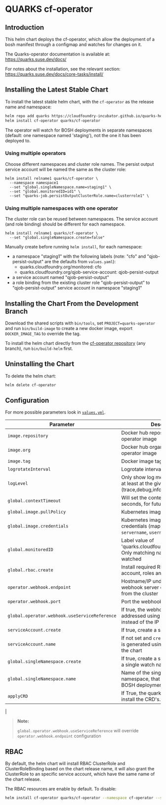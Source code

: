 # QUARKS cf-operator

## Introduction

This helm chart deploys the cf-operator, which allow the deployment of a bosh manifest through a configmap and watches for changes on it.

The Quarks-operator documentation is available at: https://quarks.suse.dev/docs/

For notes about the installation, see the relevant section: https://quarks.suse.dev/docs/core-tasks/install/

## Installing the Latest Stable Chart

To install the latest stable helm chart, with the `cf-operator` as the release name and namespace:

```bash
helm repo add quarks https://cloudfoundry-incubator.github.io/quarks-helm/
helm install cf-operator quarks/cf-operator
```

The operator will watch for BOSH deployments in separate namespaces (default: one namespace named 'staging'), not the one it has been deployed to.

### Using multiple operators

Choose different namespaces and cluster role names. The persist output service account will be named the same as the cluster role:

```
helm install relname1 quarks/cf-operator \
  --namespace namespace1
  --set "global.singleNamespace.name=staging1" \
  --set "global.monitoredID=id1" \
  --set "quarks-job.persistOutputClusterRole.name=clusterrole1" \
```

### Using multiple namespaces with one operator

The cluster role can be reused between namespaces.
The service account (and role binding) should be different for each namespace.

```
helm install relname1 quarks/cf-operator \
  --set "global.singleNamespace.create=false"
```

Manually create before running `helm install`, for each namespace:

* a namespace "staging1" with the following labels (note: "cfo" and "qjob-persist-output" are the defaults from `values.yaml`):
  * quarks.cloudfoundry.org/monitored: cfo
  * quarks.cloudfoundry.org/qjob-service-account: qjob-persist-output
* a service account named "qjob-persist-output"
* a role binding from the existing cluster role "qjob-persist-output" to "qjob-persist-output" service account in namespace "staging1"

## Installing the Chart From the Development Branch

Download the shared scripts with `bin/tools`, set `PROJECT=quarks-operator` and run `bin/build-image` to create a new docker image, export `DOCKER_IMAGE_TAG` to override the tag.

To install the helm chart directly from the [cf-operator repository](https://github.com/cloudfoundry-incubator/cf-operator) (any branch), run `bin/build-helm` first.

## Uninstalling the Chart

To delete the helm chart:

```bash
helm delete cf-operator
```

## Configuration

For more possible parameters look in [`values.yml`](https://github.com/cloudfoundry-incubator/quarks-operator/blob/master/deploy/helm/cf-operator/values.yaml).

| Parameter                                         | Description                                                                                       | Default                                        |
| ------------------------------------------------- | ------------------------------------------------------------------------------------------------- | ---------------------------------------------- |
| `image.repository`                                | Docker hub repository for the cf-operator image                                                   | `cf-operator`                                  |
| `image.org`                                       | Docker hub organization for the cf-operator image                                                 | `cfcontainerization`                           |
| `image.tag`                                       | Docker image tag                                                                                  | `foobar`                                       |
| `logrotateInterval`                               | Logrotate interval in minutes                                                                     | `1440`                                         |
| `logLevel`                                        | Only show log messages which are at least at the given level (trace,debug,info,warn)              | `debug`                                        |
| `global.contextTimeout`                           | Will set the context timeout in seconds, for future K8S API requests                              | `300`                                          |
| `global.image.pullPolicy`                         | Kubernetes image pullPolicy                                                                       | `IfNotPresent`                                 |
| `global.image.credentials`                        | Kubernetes image pull secret credentials (map with keys `servername`, `username`, and `password`) | `nil`                                          |
| `global.monitoredID`                              | Label value of 'quarks.cloudfoundry.org/monitored'. Only matching namespaces are watched          | `cfo`                                          |
| `global.rbac.create`                              | Install required RBAC service account, roles and rolebindings                                     | `true`                                         |
| `operator.webhook.endpoint`                       | Hostname/IP under which the webhook server can be reached from the cluster                        | the IP of service `cf-operator-webhook`        |
| `operator.webhook.port`                           | Port the webhook server listens on                                                                | 2999                                           |
| `global.operator.webhook.useServiceReference`     | If true, the webhook server is addressed using a service reference instead of the IP              | `true`                                         |
| `serviceAccount.create`                           | If true, create a service account                                                                 | `true`                                         |
| `serviceAccount.name`                             | If not set and `create` is `true`, a name is generated using the fullname of the chart            |                                                |
| `global.singleNamespace.create`                   | If true, create a service account and a single watch namespace                                    | `true`                                         |
| `global.singleNamespace.name`                     | Name of the single watch namespace, that will be watched for BOSH deployment                      | `staging`                                      |
| `applyCRD`              | If True, the quarks-operator will install the CRD's.                                                                        | `true`
|
> **Note:**
>
> `global.operator.webhook.useServiceReference` will override `operator.webhook.endpoint` configuration
>

## RBAC

By default, the helm chart will install RBAC ClusterRole and ClusterRoleBinding based on the chart release name, it will also grant the ClusterRole to an specific service account, which have the same name of the chart release.

The RBAC resources are enable by default. To disable:

```bash
helm install cf-operator quarks/cf-operator --namespace cf-operator --set global.rbac.create=false
```
